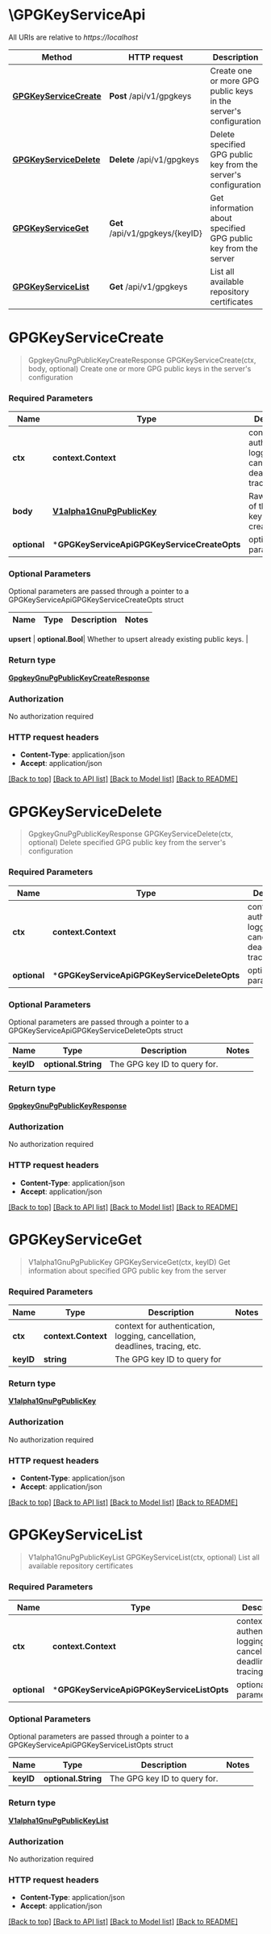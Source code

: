 # \GPGKeyServiceApi

All URIs are relative to *https://localhost*

Method | HTTP request | Description
------------- | ------------- | -------------
[**GPGKeyServiceCreate**](GPGKeyServiceApi.md#GPGKeyServiceCreate) | **Post** /api/v1/gpgkeys | Create one or more GPG public keys in the server&#39;s configuration
[**GPGKeyServiceDelete**](GPGKeyServiceApi.md#GPGKeyServiceDelete) | **Delete** /api/v1/gpgkeys | Delete specified GPG public key from the server&#39;s configuration
[**GPGKeyServiceGet**](GPGKeyServiceApi.md#GPGKeyServiceGet) | **Get** /api/v1/gpgkeys/{keyID} | Get information about specified GPG public key from the server
[**GPGKeyServiceList**](GPGKeyServiceApi.md#GPGKeyServiceList) | **Get** /api/v1/gpgkeys | List all available repository certificates


# **GPGKeyServiceCreate**
> GpgkeyGnuPgPublicKeyCreateResponse GPGKeyServiceCreate(ctx, body, optional)
Create one or more GPG public keys in the server's configuration

### Required Parameters

Name | Type | Description  | Notes
------------- | ------------- | ------------- | -------------
 **ctx** | **context.Context** | context for authentication, logging, cancellation, deadlines, tracing, etc.
  **body** | [**V1alpha1GnuPgPublicKey**](V1alpha1GnuPgPublicKey.md)| Raw key data of the GPG key(s) to create | 
 **optional** | ***GPGKeyServiceApiGPGKeyServiceCreateOpts** | optional parameters | nil if no parameters

### Optional Parameters
Optional parameters are passed through a pointer to a GPGKeyServiceApiGPGKeyServiceCreateOpts struct

Name | Type | Description  | Notes
------------- | ------------- | ------------- | -------------

 **upsert** | **optional.Bool**| Whether to upsert already existing public keys. | 

### Return type

[**GpgkeyGnuPgPublicKeyCreateResponse**](gpgkeyGnuPGPublicKeyCreateResponse.md)

### Authorization

No authorization required

### HTTP request headers

 - **Content-Type**: application/json
 - **Accept**: application/json

[[Back to top]](#) [[Back to API list]](../README.md#documentation-for-api-endpoints) [[Back to Model list]](../README.md#documentation-for-models) [[Back to README]](../README.md)

# **GPGKeyServiceDelete**
> GpgkeyGnuPgPublicKeyResponse GPGKeyServiceDelete(ctx, optional)
Delete specified GPG public key from the server's configuration

### Required Parameters

Name | Type | Description  | Notes
------------- | ------------- | ------------- | -------------
 **ctx** | **context.Context** | context for authentication, logging, cancellation, deadlines, tracing, etc.
 **optional** | ***GPGKeyServiceApiGPGKeyServiceDeleteOpts** | optional parameters | nil if no parameters

### Optional Parameters
Optional parameters are passed through a pointer to a GPGKeyServiceApiGPGKeyServiceDeleteOpts struct

Name | Type | Description  | Notes
------------- | ------------- | ------------- | -------------
 **keyID** | **optional.String**| The GPG key ID to query for. | 

### Return type

[**GpgkeyGnuPgPublicKeyResponse**](gpgkeyGnuPGPublicKeyResponse.md)

### Authorization

No authorization required

### HTTP request headers

 - **Content-Type**: application/json
 - **Accept**: application/json

[[Back to top]](#) [[Back to API list]](../README.md#documentation-for-api-endpoints) [[Back to Model list]](../README.md#documentation-for-models) [[Back to README]](../README.md)

# **GPGKeyServiceGet**
> V1alpha1GnuPgPublicKey GPGKeyServiceGet(ctx, keyID)
Get information about specified GPG public key from the server

### Required Parameters

Name | Type | Description  | Notes
------------- | ------------- | ------------- | -------------
 **ctx** | **context.Context** | context for authentication, logging, cancellation, deadlines, tracing, etc.
  **keyID** | **string**| The GPG key ID to query for | 

### Return type

[**V1alpha1GnuPgPublicKey**](v1alpha1GnuPGPublicKey.md)

### Authorization

No authorization required

### HTTP request headers

 - **Content-Type**: application/json
 - **Accept**: application/json

[[Back to top]](#) [[Back to API list]](../README.md#documentation-for-api-endpoints) [[Back to Model list]](../README.md#documentation-for-models) [[Back to README]](../README.md)

# **GPGKeyServiceList**
> V1alpha1GnuPgPublicKeyList GPGKeyServiceList(ctx, optional)
List all available repository certificates

### Required Parameters

Name | Type | Description  | Notes
------------- | ------------- | ------------- | -------------
 **ctx** | **context.Context** | context for authentication, logging, cancellation, deadlines, tracing, etc.
 **optional** | ***GPGKeyServiceApiGPGKeyServiceListOpts** | optional parameters | nil if no parameters

### Optional Parameters
Optional parameters are passed through a pointer to a GPGKeyServiceApiGPGKeyServiceListOpts struct

Name | Type | Description  | Notes
------------- | ------------- | ------------- | -------------
 **keyID** | **optional.String**| The GPG key ID to query for. | 

### Return type

[**V1alpha1GnuPgPublicKeyList**](v1alpha1GnuPGPublicKeyList.md)

### Authorization

No authorization required

### HTTP request headers

 - **Content-Type**: application/json
 - **Accept**: application/json

[[Back to top]](#) [[Back to API list]](../README.md#documentation-for-api-endpoints) [[Back to Model list]](../README.md#documentation-for-models) [[Back to README]](../README.md)

